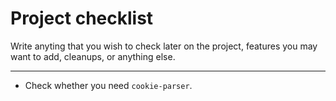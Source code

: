 # Project checklist

Write anyting that you wish to check later on the project, features you may want to add, cleanups, or anything else.

---

- Check whether you need `cookie-parser`.
